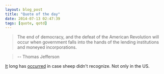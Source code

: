```yaml
---
layout: blog_post
title: "Quote of the day"
date: 2014-07-13 02:47:39
tags: [quote, qotd]
---
```


> The end of democracy, and the defeat of the American Revolution will occur when government falls into the hands of the lending institutions and moneyed incorporations.

> -- Thomas Jefferson

[It](http://online.wsj.com/news/articles/SB122156561931242905) long has [occurred](http://www.forbes.com/sites/afontevecchia/2012/12/20/2013-is-bernankes-year-unlimited-qe-and-total-control-of-the-fed/) in case sheep didn't recognize. Not only in the US.
